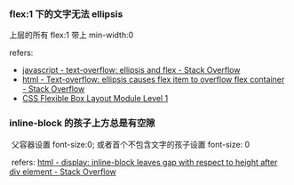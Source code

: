 ### flex:1 下的文字无法 ellipsis

  上层的所有 flex:1 带上 min-width:0
  
  refers:
  - [javascript - text-overflow: ellipsis and flex - Stack Overflow](https://stackoverflow.com/questions/39472747/text-overflow-ellipsis-and-flex)
  - [html - Text-overflow: ellipsis causes flex item to overflow flex container - Stack Overflow](https://stackoverflow.com/questions/41286912/text-overflow-ellipsis-causes-flex-item-to-overflow-flex-container)
  - [CSS Flexible Box Layout Module Level 1](https://www.w3.org/TR/css-flexbox-1/#intrinsic-item-contributions)

### inline-block 的孩子上方总是有空隙

  父容器设置 font-size:0; 或者首个不包含文字的孩子设置 font-size: 0

  refers:
  [html - display: inline-block leaves gap with respect to height after div element - Stack Overflow](https://stackoverflow.com/questions/27730680/display-inline-block-leaves-gap-with-respect-to-height-after-div-element)
  
